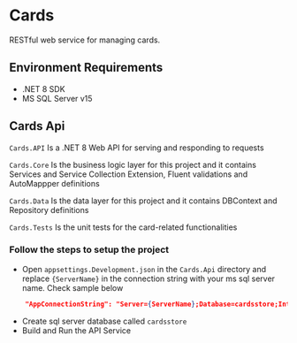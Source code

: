 # Cards

 RESTful web service for managing cards.

## Environment Requirements

* .NET 8 SDK
* MS SQL Server v15

## Cards Api

```Cards.API``` Is a .NET 8 Web API for serving and responding to requests

```Cards.Core``` Is the business logic layer for this project and it contains Services and Service Collection Extension, Fluent validations and AutoMappper definitions

```Cards.Data``` Is the data layer for this project and it contains DBContext and Repository definitions

```Cards.Tests``` Is the unit tests for the card-related functionalities

### Follow the steps to setup the project

* Open `appsettings.Development.json` in the `Cards.Api` directory and replace `{ServerName}` in the connection string with your ms sql server name. Check sample below

```json
    "AppConnectionString": "Server={ServerName};Database=cardsstore;Integrated Security=true;MultipleActiveResultSets=False;Encrypt=True;TrustServerCertificate=true;Connection Timeout=30;"


```

* Create sql server database called ```cardsstore```
* Build and Run the API Service
